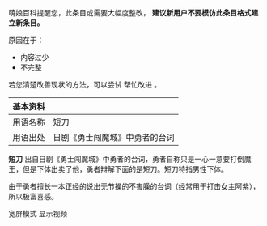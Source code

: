 萌娘百科提醒您，此条目或需要大幅度整改， **建议新用户不要模仿此条目格式建立新条目。**

原因在于：  

  * 内容过少 
  * 不完整 

若您清楚改善现状的方法，可以尝试  帮忙改进  。

|  **基本资料**  ||
|---|---|
|用语名称  |  短刀   |
|用语出处  |  日剧《勇士闯魔城》中勇者的台词   |
  
**短刀** 出自日剧《勇士闯魔城》中勇者的台词，勇者自称只是一心一意要打倒魔王，但是下体出卖了他，勇者辩解下面的是短刀。短刀特指男性下体。

由于勇者擅长一本正经的说出无节操的不害臊的台词（经常用于打击女主阿紫），所以极富喜感。

宽屏模式  显示视频

